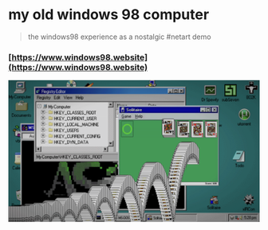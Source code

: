 # my old windows 98 computer
> the windows98 experience as a nostalgic #netart demo
### [https://www.windows98.website](https://www.windows98.website)
![win98se](https://raw.githubusercontent.com/xero/windows98.website/main/preview.png)
